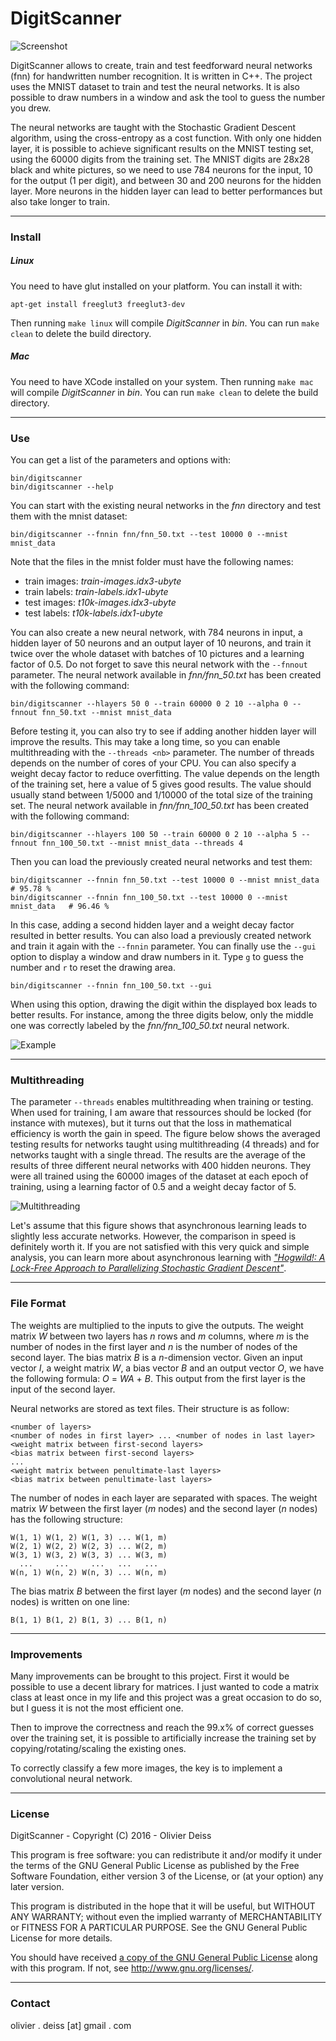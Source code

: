 # DigitScanner

![Screenshot](media/Screenshot.png)

DigitScanner allows to create, train and test feedforward neural networks (fnn) for handwritten number recognition. It is written in C++. The project uses the MNIST dataset to train and test the neural networks. It is also possible to draw numbers in a window and ask the tool to guess the number you drew.

The neural networks are taught with the Stochastic Gradient Descent algorithm, using the cross-entropy as a cost function. With only one hidden layer, it is possible to achieve significant results on the MNIST testing set, using the 60000 digits from the training set. The MNIST digits are 28x28 black and white pictures, so we need to use 784 neurons for the input, 10 for the output (1 per digit), and between 30 and 200 neurons for the hidden layer. More neurons in the hidden layer can lead to better performances but also take longer to train.

***

### Install

##### Linux

You need to have glut installed on your platform. You can install it with:

    apt-get install freeglut3 freeglut3-dev

Then running `make linux` will compile *DigitScanner* in *bin*. You can run `make clean` to delete the build directory.

##### Mac

You need to have XCode installed on your system. Then running `make mac` will compile *DigitScanner* in *bin*. You can run `make clean` to delete the build directory.

***

### Use

You can get a list of the parameters and options with:

    bin/digitscanner
    bin/digitscanner --help

You can start with the existing neural networks in the *fnn* directory and test them with the mnist dataset:

    bin/digitscanner --fnnin fnn/fnn_50.txt --test 10000 0 --mnist mnist_data

Note that the files in the mnist folder must have the following names:
* train images: *train-images.idx3-ubyte*
* train labels: *train-labels.idx1-ubyte*
* test images: *t10k-images.idx3-ubyte*
* test labels: *t10k-labels.idx1-ubyte*
    
You can also create a new neural network, with 784 neurons in input, a hidden layer of 50 neurons and an output layer of 10 neurons, and train it twice over the whole dataset with batches of 10 pictures and a learning factor of 0.5. Do not forget to save this neural network with the `--fnnout` parameter. The neural network available in *fnn/fnn_50.txt* has been created with the following command:

    bin/digitscanner --hlayers 50 0 --train 60000 0 2 10 --alpha 0 --fnnout fnn_50.txt --mnist mnist_data
    
Before testing it, you can also try to see if adding another hidden layer will improve the results. This may take a long time, so you can enable multithreading with the `--threads <nb>` parameter. The number of threads depends on the number of cores of your CPU. You can also specify a weight decay factor to reduce overfitting. The value depends on the length of the training set, here a value of 5 gives good results. The value should usually stand between 1/5000 and 1/10000 of the total size of the training set. The neural network available in *fnn/fnn_100_50.txt* has been created with the following command:

    bin/digitscanner --hlayers 100 50 --train 60000 0 2 10 --alpha 5 --fnnout fnn_100_50.txt --mnist mnist_data --threads 4
    
Then you can load the previously created neural networks and test them:

    bin/digitscanner --fnnin fnn_50.txt --test 10000 0 --mnist mnist_data       # 95.78 %
    bin/digitscanner --fnnin fnn_100_50.txt --test 10000 0 --mnist mnist_data   # 96.46 %
    
In this case, adding a second hidden layer and a weight decay factor resulted in better results. You can also load a previously created network and train it again with the `--fnnin` parameter. You can finally use the `--gui` option to display a window and draw numbers in it. Type `g` to guess the number and `r` to reset the drawing area.

    bin/digitscanner --fnnin fnn_100_50.txt --gui
    
When using this option, drawing the digit within the displayed box leads to better results. For instance, among the three digits below, only the middle one was correctly labeled by the *fnn/fnn_100_50.txt* neural network.

![Example](media/examples.png)

***

### Multithreading

The parameter `--threads` enables multithreading when training or testing. When used for training, I am aware that ressources should be locked (for instance with mutexes), but it turns out that the loss in mathematical efficiency is worth the gain in speed. The figure below shows the averaged testing results for networks taught using multithreading (4 threads) and for networks taught with a single thread. The results are the average of the results of three different neural networks with 400 hidden neurons. They were all trained using the 60000 images of the dataset at each epoch of training, using a learning factor of 0.5 and a weight decay factor of 5.

![Multithreading](media/test_multithreading.png)

Let's assume that this figure shows that asynchronous learning leads to slightly less accurate networks. However, the comparison in speed is definitely worth it. If you are not satisfied with this very quick and simple analysis, you can learn more about asynchronous learning with [*"Hogwild!: A Lock-Free Approach to Parallelizing Stochastic Gradient Descent"*](https://www.eecs.berkeley.edu/~brecht/papers/hogwildTR.pdf).

***
    
### File Format

The weights are multiplied to the inputs to give the outputs. The weight matrix *W* between two layers has *n* rows and *m* columns, where *m* is the number of nodes in the first layer and *n* is the number of nodes of the second layer. The bias matrix *B* is a *n*-dimension vector. Given an input vector *I*, a weight matrix *W*, a bias vector *B* and an output vector *O*, we have the following formula: *O* = *WA* + *B*. This output from the first layer is the input of the second layer.

Neural networks are stored as text files. Their structure is as follow:

    <number of layers>
    <number of nodes in first layer> ... <number of nodes in last layer>
    <weight matrix between first-second layers>
    <bias matrix between first-second layers>
    ...
    <weight matrix between penultimate-last layers>
    <bias matrix between penultimate-last layers>
    
The number of nodes in each layer are separated with spaces. The weight matrix *W* between the first layer (*m* nodes) and the second layer (*n* nodes) has the following structure:

    W(1, 1) W(1, 2) W(1, 3) ... W(1, m)
    W(2, 1) W(2, 2) W(2, 3) ... W(2, m)
    W(3, 1) W(3, 2) W(3, 3) ... W(3, m)
      ...     ...     ...   ...   ...
    W(n, 1) W(n, 2) W(n, 3) ... W(n, m)
    
The bias matrix *B* between the first layer (*m* nodes) and the second layer (*n* nodes) is written on one line:

    B(1, 1) B(1, 2) B(1, 3) ... B(1, n)

***
    
### Improvements

Many improvements can be brought to this project. First it would be possible to use a decent library for matrices. I just wanted to code a matrix class at least once in my life and this project was a great occasion to do so, but I guess it is not the most efficient one.

Then to improve the correctness and reach the 99.x% of correct guesses over the training set, it is possible to artificially increase the training set by copying/rotating/scaling the existing ones.

To correctly classify a few more images, the key is to implement a convolutional neural network.

***

### License

DigitScanner - Copyright (C) 2016 -  Olivier Deiss

This program is free software: you can redistribute it and/or modify
it under the terms of the GNU General Public License as published by
the Free Software Foundation, either version 3 of the License, or
(at your option) any later version.

This program is distributed in the hope that it will be useful,
but WITHOUT ANY WARRANTY; without even the implied warranty of
MERCHANTABILITY or FITNESS FOR A PARTICULAR PURPOSE.  See the
GNU General Public License for more details.

You should have received [a copy of the GNU General Public License](COPYING)
along with this program. If not, see <http://www.gnu.org/licenses/>.

***

### Contact

olivier . deiss [at] gmail . com
